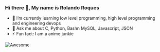 ### Hi there 👋, My name is Rolando Roques

- 🌱 I’m currently learning low level programming, high level programming and engineering devops
- 💬 Ask me about C, Python, Bashn MySQL, Javascript, JSON
- ⚡ Fun fact: I am a anime junkie 
<img src="https://www.google.com/imgres?imgurl=https%3A%2F%2Fwww.jalalmhz.ir%2Fwp-content%2Fuploads%2F2021%2F05%2FIntroduction-to-C-programming-language.png&imgrefurl=https%3A%2F%2Fwww.jalalmhz.ir%2Fweb-design-and-development%2Fintroduction-to-c-programming-language%2F2021%2F05%2F19%2F&tbnid=lv9izUZ5HjytdM&vet=12ahUKEwigjeiqg__yAhWKNd8KHdY0Dz8QMygIegUIARDcAQ..i&docid=Qsh2RdalrfFO2M&w=2000&h=2000&q=C%20language&client=ubuntu&ved=2ahUKEwigjeiqg__yAhWKNd8KHdY0Dz8QMygIegUIARDcAQ" alt="Awesome"/>
